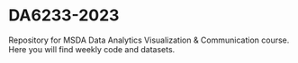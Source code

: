 # DA6233-2023
Repository for MSDA Data Analytics Visualization &amp; Communication course. Here you will find weekly code and datasets.
